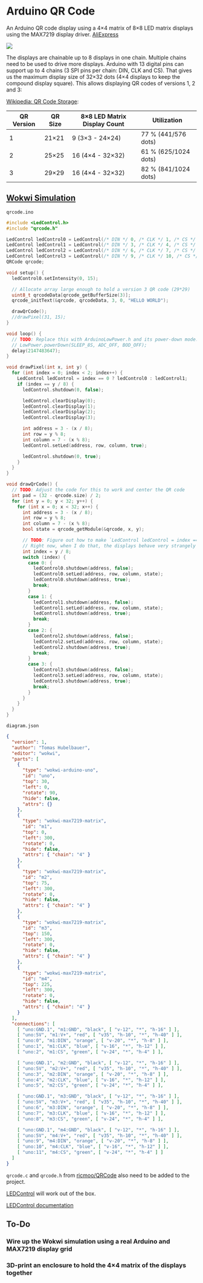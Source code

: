 # Arduino QR Code

An Arduino QR code display using a 4×4 matrix of 8×8 LED matrix displays using
the MAX7219 display driver. [AliExpress](https://www.aliexpress.com/item/32849877252.html)

![](wokwi.png)

The displays are chainable up to 8 displays in one chain. Multiple chains need
to be used to drive more displays. Arduino with 13 digital pins can support up
to 4 chains (3 SPI pins per chain: DIN, CLK and CS). That gives us the maximum
display size of 32×32 dots (4×4 displays to keep the compound display square).
This allows displaying QR codes of versions 1, 2 and 3:

[Wikipedia: QR Code Storage](https://en.wikipedia.org/wiki/QR_code#Storage):

| QR Version | QR Size | 8×8 LED Matrix Display Count | Utilization           |
|------------|---------|------------------------------|-----------------------|
| 1          | 21×21   | 9 (3×3 - 24×24)              | 77 % (441/576 dots)   |
| 2          | 25×25   | 16 (4×4 - 32×32)             | 61 % (625/1024 dots)  |
| 3          | 29×29   | 16 (4×4 - 32×32)             | 82 % (841/1024 dots)  |

## [Wokwi Simulation](https://wokwi.com/arduino/projects/297148152803230218)

`qrcode.ino`
```ino
#include <LedControl.h>
#include "qrcode.h"

LedControl ledControl0 = LedControl(/* DIN */ 0, /* CLK */ 1, /* CS */ 2, /* Count */ 4);
LedControl ledControl1 = LedControl(/* DIN */ 3, /* CLK */ 4, /* CS */ 5, /* Count */ 4);
LedControl ledControl2 = LedControl(/* DIN */ 6, /* CLK */ 7, /* CS */ 8, /* Count */ 4);
LedControl ledControl3 = LedControl(/* DIN */ 9, /* CLK */ 10, /* CS */ 11, /* Count */ 4);
QRCode qrcode;

void setup() {
  ledControl0.setIntensity(0, 15);

  // Allocate array large enough to hold a version 3 QR code (29*29)
  uint8_t qrcodeData[qrcode_getBufferSize(3)];
  qrcode_initText(&qrcode, qrcodeData, 3, 0, "HELLO WORLD");

  drawQrCode();
  //drawPixel(31, 15);
}

void loop() {
  // TODO: Replace this with ArduinoLowPower.h and its power-down mode:
  // LowPower.powerDown(SLEEP_8S, ADC_OFF, BOD_OFF);
  delay(2147483647);
}

void drawPixel(int x, int y) {
  for (int index = 0; index < 2; index++) {
    LedControl ledControl = index == 0 ? ledControl0 : ledControl1;
    if (index == y / 8) {
      ledControl.shutdown(0, false);

      ledControl.clearDisplay(0);
      ledControl.clearDisplay(1);
      ledControl.clearDisplay(2);
      ledControl.clearDisplay(3);

      int address = 3 - (x / 8);
      int row = y % 8;
      int column = 7 - (x % 8);
      ledControl.setLed(address, row, column, true);

      ledControl.shutdown(0, true);
    }
  }
}

void drawQrCode() {
  // TODO: Adjust the code for this to work and center the QR code
  int pad = (32 - qrcode.size) / 2;
  for (int y = 0; y < 32; y++) {
    for (int x = 0; x < 32; x++) {
      int address = 3 - (x / 8);
      int row = y % 8;
      int column = 7 - (x % 8);
      bool state = qrcode_getModule(&qrcode, x, y);

      // TODO: Figure out how to make `LedControl ledControl = index == 0 ? ledControl0 : ledControl1` work
      // Right now, when I do that, the displays behave very strangely
      int index = y / 8;
      switch (index) {
        case 0: {
          ledControl0.shutdown(address, false);
          ledControl0.setLed(address, row, column, state);
          ledControl0.shutdown(address, true);
          break;
        }
        case 1: {
          ledControl1.shutdown(address, false);
          ledControl1.setLed(address, row, column, state);
          ledControl1.shutdown(address, true);
          break;
        }
        case 2: {
          ledControl2.shutdown(address, false);
          ledControl2.setLed(address, row, column, state);
          ledControl2.shutdown(address, true);
          break;
        }
        case 3: {
          ledControl3.shutdown(address, false);
          ledControl3.setLed(address, row, column, state);
          ledControl3.shutdown(address, true);
          break;
        }
      }
    }
  }
}
```

`diagram.json`
```json
{
  "version": 1,
  "author": "Tomas Hubelbauer",
  "editor": "wokwi",
  "parts": [
    {
      "type": "wokwi-arduino-uno",
      "id": "uno",
      "top": 30,
      "left": 0,
      "rotate": 90,
      "hide": false,
      "attrs": {}
    },
    {
      "type": "wokwi-max7219-matrix",
      "id": "m1",
      "top": 0,
      "left": 300,
      "rotate": 0,
      "hide": false,
      "attrs": { "chain": "4" }
    },
    {
      "type": "wokwi-max7219-matrix",
      "id": "m2",
      "top": 75,
      "left": 300,
      "rotate": 0,
      "hide": false,
      "attrs": { "chain": "4" }
    },
    {
      "type": "wokwi-max7219-matrix",
      "id": "m3",
      "top": 150,
      "left": 300,
      "rotate": 0,
      "hide": false,
      "attrs": { "chain": "4" }
    },
    {
      "type": "wokwi-max7219-matrix",
      "id": "m4",
      "top": 225,
      "left": 300,
      "rotate": 0,
      "hide": false,
      "attrs": { "chain": "4" }
    }
  ],
  "connections": [
    [ "uno:GND.1", "m1:GND", "black", [ "v-12", "*", "h-16" ] ],
    [ "uno:5V", "m1:V+", "red", [ "v35", "h-10", "*", "h-40" ] ],
    [ "uno:0", "m1:DIN", "orange", [ "v-20", "*", "h-8" ] ],
    [ "uno:1", "m1:CLK", "blue", [ "v-16", "*", "h-12" ] ],
    [ "uno:2", "m1:CS", "green", [ "v-24", "*", "h-4" ] ],

    [ "uno:GND.1", "m2:GND", "black", [ "v-12", "*", "h-16" ] ],
    [ "uno:5V", "m2:V+", "red", [ "v35", "h-10", "*", "h-40" ] ],
    [ "uno:3", "m2:DIN", "orange", [ "v-20", "*", "h-8" ] ],
    [ "uno:4", "m2:CLK", "blue", [ "v-16", "*", "h-12" ] ],
    [ "uno:5", "m2:CS", "green", [ "v-24", "*", "h-4" ] ],

    [ "uno:GND.1", "m3:GND", "black", [ "v-12", "*", "h-16" ] ],
    [ "uno:5V", "m3:V+", "red", [ "v35", "h-10", "*", "h-40" ] ],
    [ "uno:6", "m3:DIN", "orange", [ "v-20", "*", "h-8" ] ],
    [ "uno:7", "m3:CLK", "blue", [ "v-16", "*", "h-12" ] ],
    [ "uno:8", "m3:CS", "green", [ "v-24", "*", "h-4" ] ],

    [ "uno:GND.1", "m4:GND", "black", [ "v-12", "*", "h-16" ] ],
    [ "uno:5V", "m4:V+", "red", [ "v35", "h-10", "*", "h-40" ] ],
    [ "uno:9", "m4:DIN", "orange", [ "v-20", "*", "h-8" ] ],
    [ "uno:10", "m4:CLK", "blue", [ "v-16", "*", "h-12" ] ],
    [ "uno:11", "m4:CS", "green", [ "v-24", "*", "h-4" ] ]
  ]
}
```

`qrcode.c` and `qrcode.h` from [ricmoo/QRCode](https://github.com/ricmoo/QRCode)
also need to be added to the project.

[LEDControl](https://www.arduino.cc/reference/en/libraries/ledcontrol) will work
out of the box.

[LEDControl documentation](http://wayoda.github.io/LedControl/pages/software)

## To-Do

### Wire up the Wokwi simulation using a real Arduino and MAX7219 display grid

### 3D-print an enclosure to hold the 4×4 matrix of the displays together
